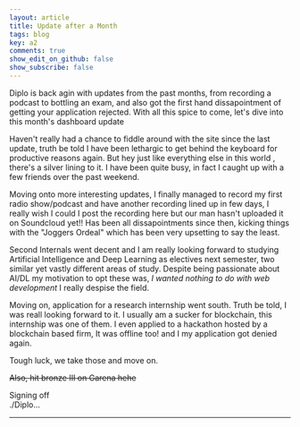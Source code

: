```yaml
---
layout: article
title: Update after a Month
tags: blog
key: a2
comments: true
show_edit_on_github: false
show_subscribe: false
---
```


Diplo is back agin with updates from the past months, from recording a podcast to bottling an exam, and also got the first hand dissapointment of getting your application rejected. With all this spice to come, let's dive into this month's dashboard update

<!--more-->
Haven't really had a chance to fiddle around with the site since the last update, truth be told I have been lethargic to get behind the keyboard for productive reasons again. But hey just like everything else in this world , there's a silver lining to it. I have been quite busy, in fact I caught up with a few friends over the past weekend.

Moving onto more interesting updates, I finally managed to record my first radio show/podcast and have another recording lined up in few days, I really wish I could I post the recording here but our man hasn't uploaded it on Soundcloud yet!! Has been all dissapointments since then, kicking things with the "Joggers Ordeal" which has been very upsetting to say the least.

Second Internals went decent and I am really looking forward to studying Artificial Intelligence and Deep Learning as electives next semester, two similar yet vastly different areas of study. Despite being passionate about AI/DL my motivation to opt these was, *I wanted nothing to do with web development* I really despise the field.

Moving on, application for a research internship went south. Truth be told, I was reall looking forward to it. I usually am a sucker for blockchain, this internship was one of them. I even applied to a hackathon hosted by a blockchain based firm, It was offline too! and I my application got denied again.

Tough luck, we take those and move on.

~~Also, hit bronze III on Garena hehe~~


Signing off<br>
./Diplo...

---
